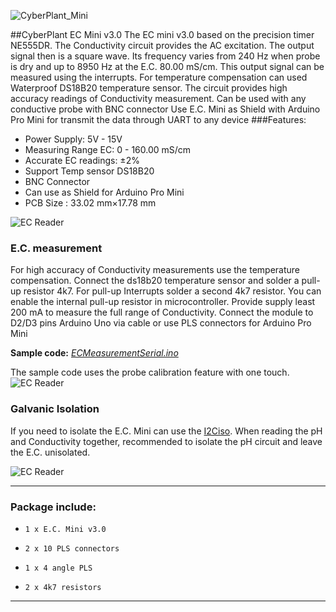 ![CyberPlant_Mini](http://image.cyber-plant.com/var/resizes/CyberPlantMiniSeriesC.jpg?m=1459175705)

##CyberPlant EC Mini v3.0
The EC mini v3.0 based on the precision timer NE555DR. The Conductivity circuit provides the AC excitation. The output signal then is a square wave. Its frequency varies from 240 Hz when probe is dry and up to 8950 Hz at the E.C. 80.00 mS/cm. This output signal can be measured using the interrupts. For temperature compensation can used Waterproof DS18B20 temperature sensor. The circuit provides high accuracy readings of Conductivity measurement. Can be used with any conductive probe with BNC connector
Use E.C. Mini as Shield with Arduino Pro Mini for transmit the data through UART to any device
###Features:

- Power Supply: 5V - 15V
- Measuring Range EC: 0 - 160.00 mS/cm
- Accurate EC readings: ±2%
- Support Temp sensor DS18B20
- BNC Connector
- Can use as Shield for Arduino Pro Mini
- PCB Size : 33.02 mm×17.78 mm

![EC Reader](http://image.cyber-plant.com/var/resizes/ECminiBaner1.jpg?m=1458062720)

### E.C. measurement
For high accuracy of Conductivity measurements use the temperature compensation.
Connect the ds18b20 temperature sensor and solder a pull-up resistor 4k7. 
For pull-up Interrupts solder a second 4k7 resistor. You can enable the internal pull-up resistor in microcontroller. Provide supply least 200 mA to measure the full range of Conductivity. Connect the module to D2/D3 pins Arduino Uno via cable or use PLS connectors for Arduino Pro Mini

**Sample code:** [*ECMeasurementSerial.ino*](https://github.com/cyberplantru/EC-Mini-v30-Sample-Code/blob/master/ECMeasurementSerial/ECMeasurementSerial.ino)

The sample code uses the probe calibration feature with one touch.
![EC Reader](http://image.cyber-plant.com/var/resizes/ECminiSerial.jpg?m=1459095203)

### Galvanic Isolation
If you need to isolate the E.C. Mini can use the [I2Ciso](https://github.com/cyberplantru/I2C-iso). When reading the pH and Conductivity together, recommended to isolate the pH circuit and leave the E.C. unisolated.

![EC Reader](http://image.cyber-plant.com/var/resizes/pH-EC-meter-kit_3.jpg?m=1458063353)


----------

### Package include:

-     1 x E.C. Mini v3.0
-     2 x 10 PLS connectors
-     1 x 4 angle PLS
-     2 x 4k7 resistors

----------
